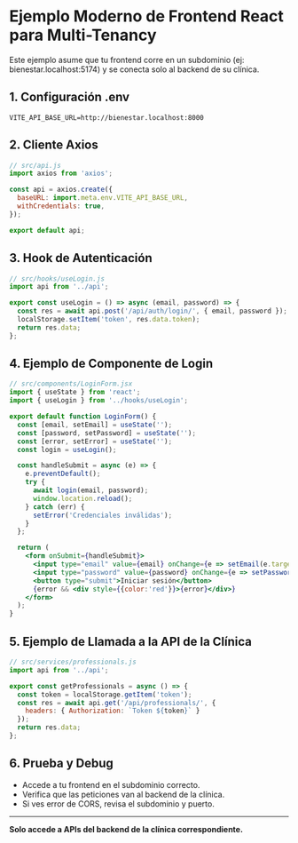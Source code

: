 # Ejemplo Moderno de Frontend React para Multi-Tenancy

Este ejemplo asume que tu frontend corre en un subdominio (ej: bienestar.localhost:5174) y se conecta solo al backend de su clínica.

## 1. Configuración .env
```
VITE_API_BASE_URL=http://bienestar.localhost:8000
```

## 2. Cliente Axios
```js
// src/api.js
import axios from 'axios';

const api = axios.create({
  baseURL: import.meta.env.VITE_API_BASE_URL,
  withCredentials: true,
});

export default api;
```

## 3. Hook de Autenticación
```js
// src/hooks/useLogin.js
import api from '../api';

export const useLogin = () => async (email, password) => {
  const res = await api.post('/api/auth/login/', { email, password });
  localStorage.setItem('token', res.data.token);
  return res.data;
};
```

## 4. Ejemplo de Componente de Login
```jsx
// src/components/LoginForm.jsx
import { useState } from 'react';
import { useLogin } from '../hooks/useLogin';

export default function LoginForm() {
  const [email, setEmail] = useState('');
  const [password, setPassword] = useState('');
  const [error, setError] = useState('');
  const login = useLogin();

  const handleSubmit = async (e) => {
    e.preventDefault();
    try {
      await login(email, password);
      window.location.reload();
    } catch (err) {
      setError('Credenciales inválidas');
    }
  };

  return (
    <form onSubmit={handleSubmit}>
      <input type="email" value={email} onChange={e => setEmail(e.target.value)} placeholder="Email" required />
      <input type="password" value={password} onChange={e => setPassword(e.target.value)} placeholder="Contraseña" required />
      <button type="submit">Iniciar sesión</button>
      {error && <div style={{color:'red'}}>{error}</div>}
    </form>
  );
}
```

## 5. Ejemplo de Llamada a la API de la Clínica
```js
// src/services/professionals.js
import api from '../api';

export const getProfessionals = async () => {
  const token = localStorage.getItem('token');
  const res = await api.get('/api/professionals/', {
    headers: { Authorization: `Token ${token}` }
  });
  return res.data;
};
```

## 6. Prueba y Debug
- Accede a tu frontend en el subdominio correcto.
- Verifica que las peticiones van al backend de la clínica.
- Si ves error de CORS, revisa el subdominio y puerto.

---
**Solo accede a APIs del backend de la clínica correspondiente.**
